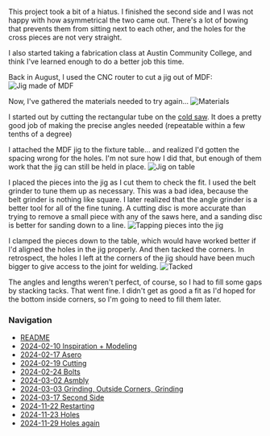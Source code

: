 This project took a bit of a hiatus. I finished the second side and I was not happy with how asymmetrical the two came out. There's a lot of bowing that prevents them from sitting next to each other, and the holes for the cross pieces are not very straight.

I also started taking a fabrication class at Austin Community College, and think I've learned enough to do a better job this time.

Back in August, I used the CNC router to cut a jig out of MDF:
![Jig made of MDF](https://live.staticflickr.com/65535/54176573637_e03039dba6_4k.jpg)

Now, I've gathered the materials needed to try again...
![Materials](https://live.staticflickr.com/65535/54175826122_3829c27e54_4k.jpg)

I started out by cutting the rectangular tube on the [cold saw](https://wiki.asmbly.org/index.php/Precision_Matthews_CS-350_Cold_Saw). It does a pretty good job of making the precise angles needed (repeatable within a few tenths of a degree)

I attached the MDF jig to the fixture table... and realized I'd gotten the spacing wrong for the holes. I'm not sure how I did that, but enough of them work that the jig can still be held in place.
![Jig on table](https://live.staticflickr.com/65535/54175827277_9e3ed1e680_4k.jpg)

I placed the pieces into the jig as I cut them to check the fit. I used the belt grinder to tune them up as necessary. This was a bad idea, because the belt grinder is nothing like square. I later realized that the angle grinder is a better tool for all of the fine tuning. A cutting disc is more accurate than trying to remove a small piece with any of the saws here, and a sanding disc is better for sanding down to a line.
![Tapping pieces into the jig](https://live.staticflickr.com/65535/54176991838_46006592a0_4k.jpg)

I clamped the pieces down to the table, which would have worked better if I'd aligned the holes in the jig properly. And then tacked the corners. In retrospect, the holes I left at the corners of the jig should have been much bigger to give access to the joint for welding.
![Tacked](https://live.staticflickr.com/65535/54175830167_fcd3cee742_4k.jpg)

The angles and lengths weren't perfect, of course, so I had to fill some gaps by stacking tacks. That went fine. I didn't get as good a fit as I'd hoped for the bottom inside corners, so I'm going to need to fill them later.

### Navigation
* [README](README.md)
* [2024-02-10 Inspiration + Modeling](2024-02-10%20Inspiration%20+%20Modeling.md)
* [2024-02-17 Asero](2024-02-17%20Asero.md)
* [2024-02-19 Cutting](2024-02-19%20Cutting.md)
* [2024-02-24 Bolts](2024-02-24%20Bolts.md)
* [2024-03-02 Asmbly](2024-03-02%20Asmbly.md)
* [2024-03-03 Grinding, Outside Corners, Grinding](2024-03-03%20Grinding,%20Outside%20Corners,%20Grinding.md)
* [2024-03-17 Second Side](2024-03-17%20Second%20Side.md)
* [2024-11-22 Restarting](2024-11-22%20Restarting.md)
* [2024-11-23 Holes](2024-11-23%20Holes.md)
* [2024-11-29 Holes again](2024-11-29%20Holes%20again.md)


